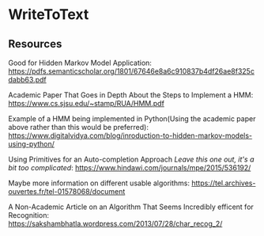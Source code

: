 # WriteToText

## Resources


Good for Hidden Markov Model Application:
https://pdfs.semanticscholar.org/1801/67646e8a6c910837b4df26ae8f325cdabb63.pdf


Academic Paper That Goes in Depth About the Steps to Implement a HMM:
https://www.cs.sjsu.edu/~stamp/RUA/HMM.pdf


Example of a HMM being implemented in Python(Using the academic paper above rather than this would be preferred):
https://www.digitalvidya.com/blog/inroduction-to-hidden-markov-models-using-python/


Using Primitives for an Auto-completion Approach *Leave this one out, it's a bit too complicated*:
https://www.hindawi.com/journals/mpe/2015/536192/


Maybe more information on different usable algorithms:
https://tel.archives-ouvertes.fr/tel-01578068/document

A Non-Academic Article on an Algorithm That Seems Incredibly efficent for Recognition:
https://sakshambhatla.wordpress.com/2013/07/28/char_recog_2/
